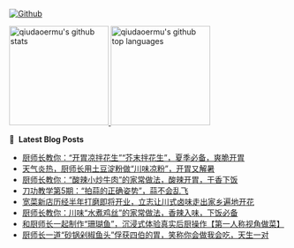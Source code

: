 [![Github](https://img.shields.io/github/followers/qiudaoermu?label=Follow&style=social)](https://github.com/qiudaoermu)

<a href="https://github.com/qiudaoermu">
  <img height="180em" src="https://github-readme-stats.vercel.app/api?username=qiudaoermu&show_icons=true&count_private=true" alt="qiudaoermu's github stats" />
  <img height="180em" src="https://github-readme-stats.vercel.app/api/top-langs/?username=qiudaoermu&layout=compact" alt="qiudaoermu's github top languages" />
</a>
<br/>

<!--
** qiudaoermu / qiudaoermu ** is a ✨ _special_ ✨ repository because its`README.md`(this file) appears on your GitHub profile.

Here are some ideas to get you started:

  - 🔭 I’m currently working on ...
- 🌱 I’m currently learning ...
- 👯 I’m looking to collaborate on ...
- 🤔 I’m looking for help with ...
- 💬 Ask me about ...
- 📫 How to reach me: ...
- 😄 Pronouns: ...
- ⚡ Fun fact: ...
-->

📕 &nbsp;**Latest Blog Posts**

<!-- BLOG-POST-LIST:START -->
- [厨师长教你：“开胃凉拌花生”“芥末拌花生”，夏季必备，爽脆开胃](https://www.youtube.com/watch?v=86pXYA_SiLc)
- [天气炎热，厨师长用土豆淀粉做“川味凉粉”，开胃又解暑](https://www.youtube.com/watch?v=_TGki_Mht88)
- [厨师长教你：“酸辣小炒牛肉”的家常做法，酸辣开胃，干香下饭](https://www.youtube.com/watch?v=gLnY_hUjU0c)
- [刀功教学第5期：“拍蒜的正确姿势”，蒜不会乱飞](https://www.youtube.com/watch?v=fi1mP3phH00)
- [宽菜新店历经半年打磨即将开业，立志让川式卤味走出家乡遍地开花](https://www.youtube.com/watch?v=ZafuB57YJIU)
- [厨师长教你：川味“水煮鸡丝”的家常做法，香辣入味，下饭必备](https://www.youtube.com/watch?v=a5ALB-2q1K4)
- [和厨师长一起制作“珊瑚鱼”，沉浸式体验真实后厨操作【第一人称视角做菜】](https://www.youtube.com/watch?v=RO036m2jvK8)
- [厨师长一道“砂锅剁椒鱼头”俘获四伯的胃，笑称你会做我会吃，天生一对](https://www.youtube.com/watch?v=4Nj85j1RBXU)
<!-- BLOG-POST-LIST:END -->


